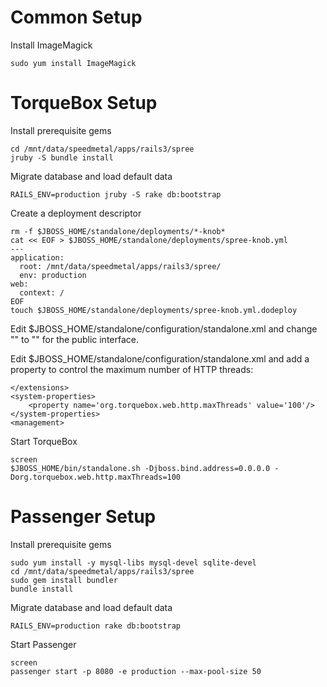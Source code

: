 # Common Setup

Install ImageMagick

    sudo yum install ImageMagick

# TorqueBox Setup

Install prerequisite gems

    cd /mnt/data/speedmetal/apps/rails3/spree
    jruby -S bundle install

Migrate database and load default data

    RAILS_ENV=production jruby -S rake db:bootstrap

Create a deployment descriptor

    rm -f $JBOSS_HOME/standalone/deployments/*-knob*
    cat << EOF > $JBOSS_HOME/standalone/deployments/spree-knob.yml
    ---
    application:
      root: /mnt/data/speedmetal/apps/rails3/spree/
      env: production
    web:
      context: /
    EOF
    touch $JBOSS_HOME/standalone/deployments/spree-knob.yml.dodeploy

Edit $JBOSS_HOME/standalone/configuration/standalone.xml and change
"<inet-address value='127.0.0.1'/>" to "<any-ipv4-address/>" for the
public interface.

Edit $JBOSS_HOME/standalone/configuration/standalone.xml and add a
property to control the maximum number of HTTP threads:

    </extensions>
    <system-properties>
        <property name='org.torquebox.web.http.maxThreads' value='100'/>
    </system-properties>
    <management>

Start TorqueBox

    screen
    $JBOSS_HOME/bin/standalone.sh -Djboss.bind.address=0.0.0.0 -Dorg.torquebox.web.http.maxThreads=100



# Passenger Setup

Install prerequisite gems

    sudo yum install -y mysql-libs mysql-devel sqlite-devel
    cd /mnt/data/speedmetal/apps/rails3/spree
    sudo gem install bundler
    bundle install

Migrate database and load default data

    RAILS_ENV=production rake db:bootstrap

Start Passenger

    screen
    passenger start -p 8080 -e production --max-pool-size 50
